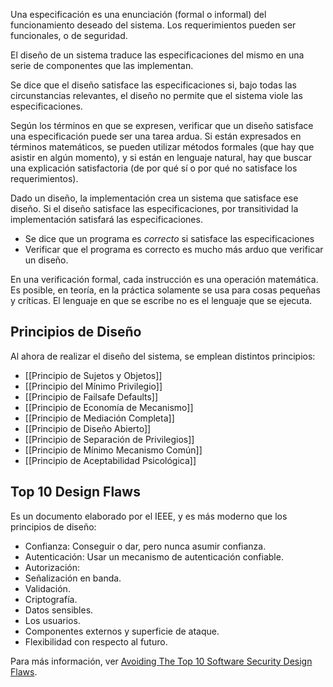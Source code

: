 Una especificación es una enunciación (formal o informal) del funcionamiento deseado del sistema. Los requerimientos pueden ser funcionales, o de seguridad.

El diseño de un sistema traduce las especificaciones del mismo en una serie de componentes que las implementan.

Se dice que el diseño satisface las especificaciones si, bajo todas las circunstancias relevantes, el diseño no permite que el sistema viole las especificaciones.

Según los términos en que se expresen, verificar que un diseño satisface una especificación puede ser una tarea ardua. Si están expresados en términos matemáticos, se pueden utilizar métodos formales (que hay que asistir en algún momento), y si están en lenguaje natural, hay que buscar una explicación satisfactoria (de por qué sí o por qué no satisface los requerimientos).

Dado un diseño, la implementación crea un sistema que satisface ese diseño. Si el diseño satisface las especificaciones, por transitividad la implementación satisfará las especificaciones.

- Se dice que un programa es _correcto_ si satisface las especificaciones
- Verificar que el programa es correcto es mucho más arduo que verificar un diseño.

En una verificación formal, cada instrucción es una operación matemática. Es posible, en teoría, en la práctica solamente se usa para cosas pequeñas y críticas. El lenguaje en que se escribe no es el lenguaje que se ejecuta.

## Principios de Diseño

Al ahora de realizar el diseño del sistema, se emplean distintos principios:

- [[Principio de Sujetos y Objetos]]
- [[Principio del Mínimo Privilegio]]
- [[Principio de Failsafe Defaults]]
- [[Principio de Economía de Mecanismo]]
- [[Principio de Mediación Completa]]
- [[Principio de Diseño Abierto]]
- [[Principio de Separación de Privilegios]]
- [[Principio de Mínimo Mecanismo Común]]
- [[Principio de Aceptabilidad Psicológica]]

## Top 10 Design Flaws

Es un documento elaborado por el IEEE, y es más moderno que los principios de diseño:

- Confianza: Conseguir o dar, pero nunca asumir confianza.
- Autenticación: Usar un mecanismo de autenticación confiable.
- Autorización: 
- Señalización en banda.
- Validación.
- Criptografía.
- Datos sensibles.
- Los usuarios.
- Componentes externos y superficie de ataque.
- Flexibilidad con respecto al futuro.

Para más información, ver [Avoiding The Top 10 Software Security Design Flaws](https://ieeecs-media.computer.org/media/technical-activities/CYBSI/docs/Top-10-Flaws.pdf).
